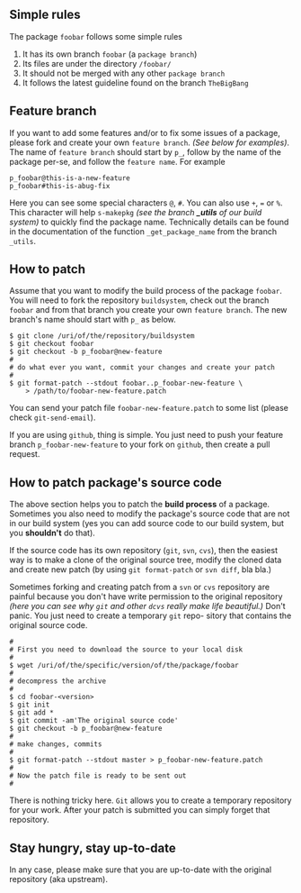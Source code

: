 ## Simple rules

The package `foobar` follows some simple rules

1. It has its own branch `foobar` (a `package branch`)
2. Its files are under the directory `/foobar/`
3. It should not be merged with any other `package branch`
4. It follows the latest guideline found on the branch `TheBigBang`

## Feature branch

If you want to add some features and/or to fix some issues of a package,
please fork and create your own `feature branch`. _(See below for examples)_.
The name of `feature branch` should start by `p_`, follow by the name of
the package per-se, and follow the `feature name`. For example

````
p_foobar@this-is-a-new-feature
p_foobar#this-is-abug-fix
````

Here you can see some special characters `@`, `#`. You can also use
`+`, `=` or `%`. This character will help `s-makepkg` _(see the branch
**_utils** of our build system)_ to quickly find the package name.
Technically details can be found in the documentation of the function
`_get_package_name` from the branch `_utils`.

## How to patch

Assume that you want to modify the build process of the package `foobar`.
You will need to fork the repository `buildsystem`, check out the branch
`foobar` and from that branch you create your own `feature branch`.
The new branch's name should start with `p_` as below.

````
$ git clone /uri/of/the/repository/buildsystem
$ git checkout foobar
$ git checkout -b p_foobar@new-feature
#
# do what ever you want, commit your changes and create your patch
#
$ git format-patch --stdout foobar..p_foobar-new-feature \
    > /path/to/foobar-new-feature.patch
````

You can send your patch file `foobar-new-feature.patch` to some list
(please check `git-send-email`).

If you are using `github`, thing is simple. You just need to push your
feature branch `p_foobar-new-feature` to your fork on `github`, then
create a pull request.

## How to patch package's source code

The above section helps you to patch the **build process** of a package.
Sometimes you also need to modify the package's source code that are not
in our build system (yes you can add source code to our build system,
but you **shouldn't** do that).

If the source code has its own repository (`git`, `svn`, `cvs`), then
the easiest way is to make a clone of the original source tree, modify
the cloned data and create new patch (by using `git format-patch` or
`svn diff`, bla bla.)

Sometimes forking and creating patch from a `svn` or `cvs` repository
are painful because you don't have write permission to the original
repository _(here you can see why `git` and other `dcvs` really make life
beautiful.)_ Don't panic. You just need to create a temporary `git` repo-
sitory that contains the original source code.

````
#
# First you need to download the source to your local disk
#
$ wget /uri/of/the/specific/version/of/the/package/foobar
#
# decompress the archive
#
$ cd foobar-<version>
$ git init
$ git add *
$ git commit -am'The original source code'
$ git checkout -b p_foobar@new-feature
#
# make changes, commits
#
$ git format-patch --stdout master > p_foobar-new-feature.patch
#
# Now the patch file is ready to be sent out
#
````

There is nothing tricky here. `Git` allows you to create a temporary
repository for your work. After your patch is submitted you can simply
forget that repository.

## Stay hungry, stay up-to-date

In any case, please make sure that you are up-to-date with the original
repository (aka upstream).
